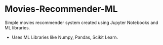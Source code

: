 # Movies-Recommender-ML
Simple movies recommender system created using Jupyter Notebooks and ML libraries. <br>
- <p> Uses ML Libraries like Numpy, Pandas, Scikit Learn.
